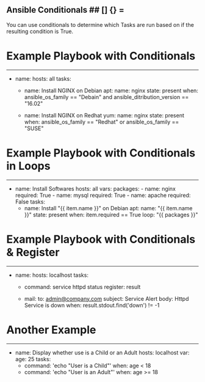 
##  Ansible Conditionals  ##     [] {} =


You can use conditionals to determine which Tasks are run
based on if the resulting condition is True.



# Example Playbook with Conditionals

---
- name:
  hosts: all
  tasks:
    - name: Install NGINX on Debian
      apt:
        name: nginx
        state: present
      when: ansible_os_family == "Debain" and
            ansible_ditribution_version == "16.02"

    - name: Install NGINX on Redhat
      yum:
        name: nginx
        state: present
      when: ansible_os_family == "Redhat" or
            ansible_os_family == "SUSE"


# Example Playbook with Conditionals in Loops

---
- name: Install Softwares
  hosts: all
  vars:
    packages:
      - name: nginx
        required: True
      - name: mysql
        required: True
      - name: apache
        required: False
  tasks:
    - name: Install "{{ item.name }}" on Debian
      apt:
        name: "{{ item.name }}"
        state: present
      when: item.required == True
      loop: "{{ packages }}"


# Example Playbook with Conditionals & Register

---
- name: 
  hosts: localhost
  tasks:
    - command: service httpd status
      register: result

    - mail:
        to: admin@company.com
        subject: Service Alert
        body: Httpd Service is down
        when: result.stdout.find('down') != -1


# Another Example

---
- name: Display whether use is a Child or an Adult
  hosts: localhost
  var:
    age: 25
  tasks:
    - command: 'echo "User is a Child"'
      when: age < 18
    - command: 'echo "User is an Adult"'
      when: age >= 18